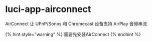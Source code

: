 # luci-app-airconnect

AirConnect 让 UPnP/Sonos 和 Chromecast 设备支持 AirPlay 音频串流

{% hint style="warning" %}
需要先安装AirConnect
{% endhint %}
